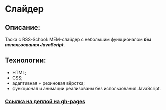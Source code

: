 # Слайдер
## Описание:
Таска с RSS-School: МЕМ-слайдер с небольшим функционалом ***без использования JavaScript***.
## Технологии:
+ HTML;
+ CSS;
+ адаптивная + резиновая вёрстка;
+ функционал и анимации реализованы без использования JavaScript.
### [Ссылка на деплой на gh-pages](https://iamkda-q.github.io/cssMemSlider/cssMemSlider/)